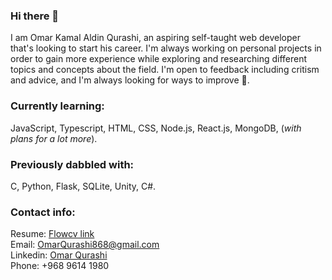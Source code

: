 ### Hi there 👋
I am Omar Kamal Aldin Qurashi, an aspiring self-taught web developer that's looking to start his career.
I'm always working on personal projects in order to gain more experience while exploring and researching different topics and concepts about the field.
I'm open to feedback including critism and advice, and I'm always looking for ways to improve 🙏.

### Currently learning:
JavaScript, Typescript, HTML, CSS, Node.js, React.js, MongoDB, (_with plans for a lot more_).

### Previously dabbled with:
C, Python, Flask, SQLite, Unity, C#.

### Contact info:
Resume: [Flowcv link](https://flowcv.com/resume/qv0ons35cr)  
Email: OmarQurashi868@gmail.com  
Linkedin: [Omar Qurashi](https://www.linkedin.com/in/omar-qurashi/)  
Phone: +968 9614 1980  
